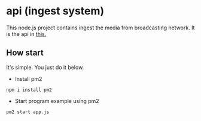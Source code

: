 # api (ingest system)

This node.js project contains ingest the media from broadcasting network. 
It is the api in [this.](https://www.lucidchart.com/invitations/accept/fc79757f-d4a5-4d4d-8cb4-05db876b1643)


## How start 
It's simple. You just do it below.

- Install pm2
```
npm i install pm2
```

- Start program example using pm2
```
pm2 start app.js
```
